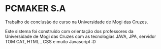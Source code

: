# PCMAKER S.A
Trabalho de conclusão de curso na Universidade de Mogi das Cruzes.

Este sistema foi construído com orientação dos professores da Universidade de Mogi das Cruzes com as tecnologias JAVA, JPA, servidor TOM CAT, HTML , CSS e muito Javascript :D

